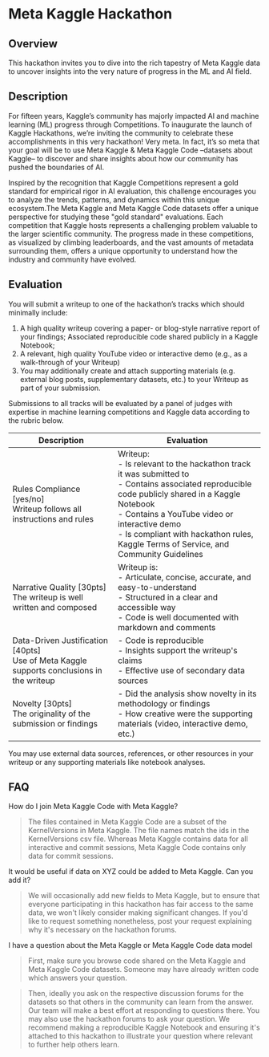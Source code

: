 # Meta Kaggle Hackathon

## Overview
This hackathon invites you to dive into the rich tapestry of Meta Kaggle data to uncover insights into the very nature of progress in the ML and AI field.

## Description
For fifteen years, Kaggle’s community has majorly impacted AI and machine learning (ML) progress through Competitions. To inaugurate the launch of Kaggle Hackathons, we’re inviting the community to celebrate these accomplishments in this very hackathon! Very meta. In fact, it’s so meta that your goal will be to use Meta Kaggle & Meta Kaggle Code –datasets about Kaggle– to discover and share insights about how our community has pushed the boundaries of AI.

Inspired by the recognition that Kaggle Competitions represent a gold standard for empirical rigor in AI evaluation, this challenge encourages you to analyze the trends, patterns, and dynamics within this unique ecosystem.The Meta Kaggle and Meta Kaggle Code datasets offer a unique perspective for studying these "gold standard" evaluations. Each competition that Kaggle hosts represents a challenging problem valuable to the larger scientific community. The progress made in these competitions, as visualized by climbing leaderboards, and the vast amounts of metadata surrounding them, offers a unique opportunity to understand how the industry and community have evolved.

## Evaluation
You will submit a writeup to one of the hackathon’s tracks which should minimally include:

1. A high quality writeup covering a paper- or blog-style narrative report of your findings;
Associated reproducible code shared publicly in a Kaggle Notebook;
2. A relevant, high quality YouTube video or interactive demo (e.g., as a walk-through of your Writeup)
3. You may additionally create and attach supporting materials (e.g. external blog posts, supplementary datasets, etc.) to your Writeup as part of your submission.

Submissions to all tracks will be evaluated by a panel of judges with expertise in machine learning competitions and Kaggle data according to the rubric below.

| Description	| Evaluation |
| ----------- | ---------- |
| Rules Compliance [yes/no]<br> Writeup follows all instructions and rules | Writeup:<br> - Is relevant to the hackathon track it was submitted to <br> - Contains associated reproducible code publicly shared in a Kaggle Notebook <br> - Contains a YouTube video or interactive demo <br> - Is compliant with hackathon rules, Kaggle Terms of Service, and Community Guidelines |
| Narrative Quality [30pts] <br> The writeup is well written and composed	| Writeup is: <br> - Articulate, concise, accurate, and easy-to-understand <br> - Structured in a clear and accessible way <br> - Code is well documented with markdown and comments |
| Data-Driven Justification [40pts] <br> Use of Meta Kaggle supports conclusions in the writeup	| - Code is reproducible <br> - Insights support the writeup's claims <br> - Effective use of secondary data sources |
| Novelty [30pts] <br> The originality of the submission or findings | - Did the analysis show novelty in its methodology or findings <br> - How creative were the supporting materials (video, interactive demo, etc.) |

You may use external data sources, references, or other resources in your writeup or any supporting materials like notebook analyses.

## FAQ

How do I join Meta Kaggle Code with Meta Kaggle?

> The files contained in Meta Kaggle Code are a subset of the KernelVersions in Meta Kaggle. The file names match the ids in the KernelVersions csv file. Whereas Meta Kaggle contains data for all interactive and commit sessions, Meta Kaggle Code contains only data for commit sessions.

It would be useful if data on XYZ could be added to Meta Kaggle. Can you add it?

> We will occasionally add new fields to Meta Kaggle, but to ensure that everyone participating in this hackathon has fair access to the same data, we won't likely consider making significant changes. If you'd like to request something nonetheless, post your request explaining why it's necessary on the hackathon forums.

I have a question about the Meta Kaggle or Meta Kaggle Code data model

> First, make sure you browse code shared on the Meta Kaggle and Meta Kaggle Code datasets. Someone may have already written code which answers your question.

> Then, ideally you ask on the respective discussion forums for the datasets so that others in the community can learn from the answer. Our team will make a best effort at responding to questions there. You may also use the hackathon forums to ask your question. We recommend making a reproducible Kaggle Notebook and ensuring it's attached to this hackathon to illustrate your question where relevant to further help others learn.
